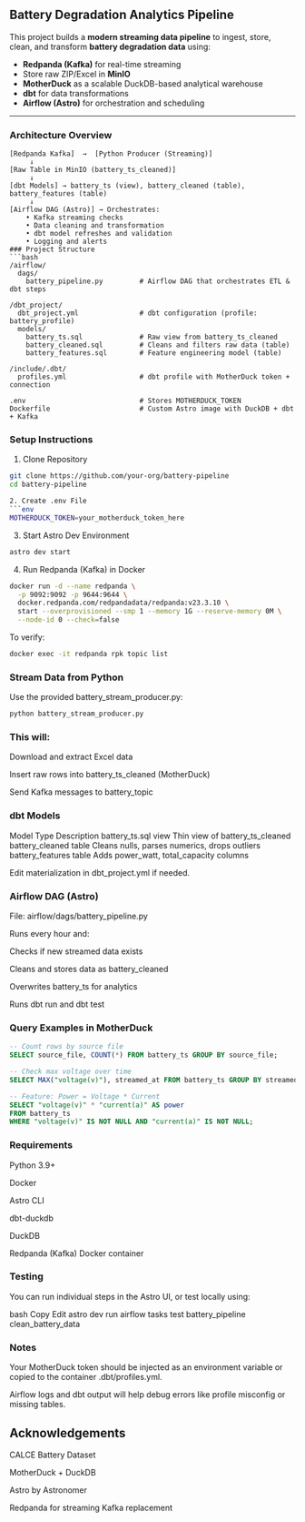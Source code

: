 ## Battery Degradation Analytics Pipeline

This project builds a **modern streaming data pipeline** to ingest, store, clean, and transform **battery degradation data** using:

- **Redpanda (Kafka)** for real-time streaming
- Store raw ZIP/Excel in **MinIO**
- **MotherDuck** as a scalable DuckDB-based analytical warehouse
- **dbt** for data transformations
- **Airflow (Astro)** for orchestration and scheduling

---

###  Architecture Overview

```plaintext
[Redpanda Kafka]  →  [Python Producer (Streaming)]  
     ↓
[Raw Table in MinIO (battery_ts_cleaned)]
     ↓
[dbt Models] → battery_ts (view), battery_cleaned (table), battery_features (table)
     ↓
[Airflow DAG (Astro)] → Orchestrates:
    • Kafka streaming checks
    • Data cleaning and transformation
    • dbt model refreshes and validation
    • Logging and alerts
### Project Structure
```bash
/airflow/
  dags/
    battery_pipeline.py         # Airflow DAG that orchestrates ETL & dbt steps

/dbt_project/
  dbt_project.yml               # dbt configuration (profile: battery_profile)
  models/
    battery_ts.sql              # Raw view from battery_ts_cleaned
    battery_cleaned.sql         # Cleans and filters raw data (table)
    battery_features.sql        # Feature engineering model (table)

/include/.dbt/
  profiles.yml                  # dbt profile with MotherDuck token + connection

.env                            # Stores MOTHERDUCK_TOKEN
Dockerfile                      # Custom Astro image with DuckDB + dbt + Kafka
```

### Setup Instructions
1. Clone Repository
```bash
git clone https://github.com/your-org/battery-pipeline
cd battery-pipeline

2. Create .env File
```env
MOTHERDUCK_TOKEN=your_motherduck_token_here
```

3. Start Astro Dev Environment
```bash
astro dev start
```

4. Run Redpanda (Kafka) in Docker
```bash
docker run -d --name redpanda \
  -p 9092:9092 -p 9644:9644 \
  docker.redpanda.com/redpandadata/redpanda:v23.3.10 \
  start --overprovisioned --smp 1 --memory 1G --reserve-memory 0M \
  --node-id 0 --check=false
```

To verify:

```bash
docker exec -it redpanda rpk topic list
```

### Stream Data from Python
Use the provided battery_stream_producer.py:

```bash
python battery_stream_producer.py
```

### This will:

Download and extract Excel data

Insert raw rows into battery_ts_cleaned (MotherDuck)

Send Kafka messages to battery_topic

### dbt Models
Model	Type	Description
battery_ts.sql	view	Thin view of battery_ts_cleaned
battery_cleaned	table	Cleans nulls, parses numerics, drops outliers
battery_features	table	Adds power_watt, total_capacity columns

Edit materialization in dbt_project.yml if needed.

### Airflow DAG (Astro)
File: airflow/dags/battery_pipeline.py

Runs every hour and:

Checks if new streamed data exists

Cleans and stores data as battery_cleaned

Overwrites battery_ts for analytics

Runs dbt run and dbt test

### Query Examples in MotherDuck
```sql
-- Count rows by source file
SELECT source_file, COUNT(*) FROM battery_ts GROUP BY source_file;

-- Check max voltage over time
SELECT MAX("voltage(v)"), streamed_at FROM battery_ts GROUP BY streamed_at ORDER BY streamed_at DESC;

-- Feature: Power = Voltage * Current
SELECT "voltage(v)" * "current(a)" AS power
FROM battery_ts
WHERE "voltage(v)" IS NOT NULL AND "current(a)" IS NOT NULL;
```

### Requirements
Python 3.9+

Docker

Astro CLI

dbt-duckdb

DuckDB

Redpanda (Kafka) Docker container

### Testing
You can run individual steps in the Astro UI, or test locally using:

bash
Copy
Edit
astro dev run airflow tasks test battery_pipeline clean_battery_data <timestamp>
### Notes
Your MotherDuck token should be injected as an environment variable or copied to the container .dbt/profiles.yml.

Airflow logs and dbt output will help debug errors like profile misconfig or missing tables.

## Acknowledgements
CALCE Battery Dataset

MotherDuck + DuckDB

Astro by Astronomer

Redpanda for streaming Kafka replacement
